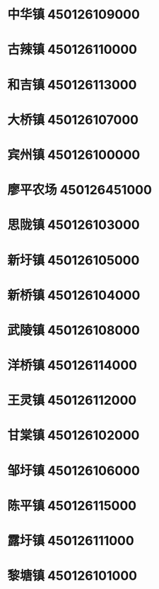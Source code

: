 # 中华镇 450126109000
# 古辣镇 450126110000
# 和吉镇 450126113000
# 大桥镇 450126107000
# 宾州镇 450126100000
# 廖平农场 450126451000
# 思陇镇 450126103000
# 新圩镇 450126105000
# 新桥镇 450126104000
# 武陵镇 450126108000
# 洋桥镇 450126114000
# 王灵镇 450126112000
# 甘棠镇 450126102000
# 邹圩镇 450126106000
# 陈平镇 450126115000
# 露圩镇 450126111000
# 黎塘镇 450126101000
